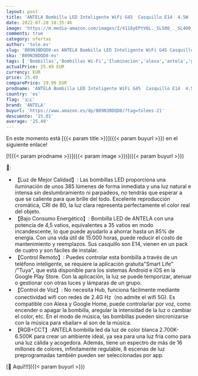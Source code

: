 ```yaml
---
layout: post
title: 'ANTELA Bombilla LED Inteligente WiFi G45  Casquillo E14  4.5W  RGBCCT  Regulable Colores  Luz Cálida o Blanca 2700 a 6500K  385lm  Compatible Alexa y Google Home  Vida Útil 15000 Horas  Un Pack de 4'
date: 2022-07-28 18:35:46
image: 'https://m.media-amazon.com/images/I/4118yEPtV6L._SL500_._SL400_.jpg'
comments: true
category: ofertas
author: 'tole.es'
slug: 'B09N3BDQD8-es ANTELA Bombilla LED Inteligente WiFi G45 Casquillo E14...'
sku: 'B09N3BDQD8-es'
tags: [ 'Bombillas','Bombillas Wi-Fi','Iluminación','alexa','antela','google','home','🇪🇸', ]
actualPrice: 25.49 EUR
currency: EUR
price: 25.49
comparePrice: 29.99 EUR
prodname: 'ANTELA Bombilla LED Inteligente WiFi G45  Casquillo E14  4.5W  RGBCCT  Regulable Colores  Luz Cálida o Blanca 2700 a 6500K  385lm  Compatible Alexa y Google Home  Vida Útil 15000 Horas  Un Pack de 4'
country: 'es'
flag: '🇪🇸'
brand: 'ANTELA'
buyurl: 'https://www.amazon.es/dp/B09N3BDQD8/?tag=tolees-21'
descuento: '15.01'
average: '25.49'
---
```


En este momento está [{{< param title >}}]({{< param buyurl >}}) en el siguiente enlace!

[![{{< param prodname >}}]({{< param image >}})]({{< param buyurl >}})

🔎:

- 【Luz de Mejor Calidad】: Las bombillas LED proporciona una iluminación de unos 385 lúmenes de forma inmediata y una luz natural e intensa sin deslumbramiento ni parpadeos, no tendrás que esperar a que se caliente para que brille del todo. Excelente reproducción cromática, CRI de 80, la luz clara representa perfectamente el color real del objeto.
- 【Bajo Consumo Energético】: Bombilla LED de ANTELA con una potencia de 4,5 vatios, equivalentes a 35 vatios en modo incandescente, lo que puede ayudarlo a ahorrar hasta un 85% de energía. Con una vida útil de 15.000 horas, puede reducir el costo de mantenimiento y reemplazos. Sus casquillo son E14, vienen en un pack de cuatro y son fáciles de instalar.
- 【Control Remoto】: Puedes controlar esta bombilla a través de un teléfono inteligente, se requiere la aplicación gratuita"Smart Life" /"Tuya", que está disponible para los sistemas Android e iOS en la Google Play Store. Con la aplicación, la luz se puede temporizar, atenuar o gestionar con otras luces y lámparas de un grupo.
- 【Control de Voz】: No necesita Hub, funciona fácilmente mediante conectividad wifi con redes de 2.4G Hz（no admite el wifi 5G). Es compatible con Alexa y Google Home, puede controlarlar por voz, como encender o apagar la bombilla, aregular la intensidad de la luz o cambiar el color, etc. En el modo de música, las bombillas pueden sincronizarse con la música para «bailar» al son de la música.
- 【RGB+CCT】:ANTELA bombilla led da luz de color blanca 2.700K- 6.500K para crear un ambiente ideal, ya sea para una luz fría como para una luz cálida y acogedora. Además, tiene un espectro de más de 16 millones de colores, infinitamente regulable, 8 escenas de luz preprogramadas también pueden ser seleccionadas por app.

[🛒 Aquí!!!]({{< param buyurl >}})
